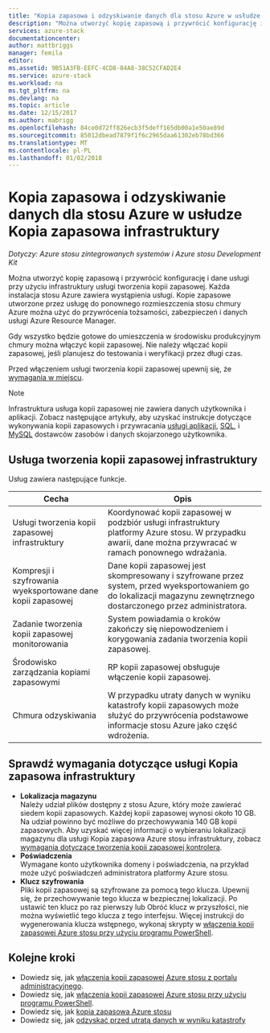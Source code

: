 ```yaml
---
title: "Kopia zapasowa i odzyskiwanie danych dla stosu Azure w usłudze Kopia zapasowa infrastruktury | Dokumentacja firmy Microsoft"
description: "Można utworzyć kopię zapasową i przywrócić konfigurację i dane usługi przy użyciu infrastruktury usługi tworzenia kopii zapasowej."
services: azure-stack
documentationcenter: 
author: mattbriggs
manager: femila
editor: 
ms.assetid: 9B51A3FB-EEFC-4CD8-84A8-38C52CFAD2E4
ms.service: azure-stack
ms.workload: na
ms.tgt_pltfrm: na
ms.devlang: na
ms.topic: article
ms.date: 12/15/2017
ms.author: mabrigg
ms.openlocfilehash: 84ce0d72ff826ecb3f5deff165db00a1e50ae89d
ms.sourcegitcommit: 85012dbead7879f1f6c2965daa61302eb78bd366
ms.translationtype: MT
ms.contentlocale: pl-PL
ms.lasthandoff: 01/02/2018
---
```

# <a name="backup-and-data-recovery-for-azure-stack-with-the-infrastructure-backup-service"></a>Kopia zapasowa i odzyskiwanie danych dla stosu Azure w usłudze Kopia zapasowa infrastruktury

*Dotyczy: Azure stosu zintegrowanych systemów i Azure stosu Development Kit*

Można utworzyć kopię zapasową i przywrócić konfigurację i dane usługi przy użyciu infrastruktury usługi tworzenia kopii zapasowej. Każda instalacja stosu Azure zawiera wystąpienia usługi. Kopie zapasowe utworzone przez usługę do ponownego rozmieszczenia stosu chmury Azure można użyć do przywrócenia tożsamości, zabezpieczeń i danych usługi Azure Resource Manager.

Gdy wszystko będzie gotowe do umieszczenia w środowisku produkcyjnym chmury można włączyć kopii zapasowej. Nie należy włączać kopii zapasowej, jeśli planujesz do testowania i weryfikacji przez długi czas.

Przed włączeniem usługi tworzenia kopii zapasowej upewnij się, że [wymagania w miejscu](#verify-requirements-for-the-infrastructure-backup-service).

> [!Note]  
> Infrastruktura usługa kopii zapasowej nie zawiera danych użytkownika i aplikacji. Zobacz następujące artykuły, aby uzyskać instrukcje dotyczące wykonywania kopii zapasowych i przywracania [usługi aplikacji](https://aka.ms/azure-stack-app-service), [SQL](https://aka.ms/azure-stack-ms-sql), i [MySQL](https://aka.ms/azure-stack-mysql) dostawców zasobów i danych skojarzonego użytkownika.

## <a name="the-infrastructure-backup-service"></a>Usługa tworzenia kopii zapasowej infrastruktury

Usług zawiera następujące funkcje.

| Cecha                                            | Opis                                                                                                                                                |
|----------------------------------------------------|------------------------------------------------------------------------------------------------------------------------------------------------------------|
| Usługi tworzenia kopii zapasowej infrastruktury                     | Koordynować kopii zapasowej w podzbiór usługi infrastruktury platformy Azure stosu. W przypadku awarii, dane można przywracać w ramach ponownego wdrażania. |
| Kompresji i szyfrowania wyeksportowane dane kopii zapasowej | Dane kopii zapasowej jest skompresowany i szyfrowane przez system, przed wyeksportowaniem go do lokalizacji magazynu zewnętrznego dostarczonego przez administratora.                |
| Zadanie tworzenia kopii zapasowej monitorowania                              | System powiadamia o kroków zakończy się niepowodzeniem i korygowania zadania tworzenia kopii zapasowej.                                                                                                |
| Środowisko zarządzania kopiami zapasowymi                       | RP kopii zapasowej obsługuje włączenie kopii zapasowej.                                                                                                                         |
| Chmura odzyskiwania                                     | W przypadku utraty danych w wyniku katastrofy kopii zapasowych może służyć do przywrócenia podstawowe informacje stosu Azure jako część wdrożenia.                                 |

## <a name="verify-requirements-for-the-infrastructure-backup-service"></a>Sprawdź wymagania dotyczące usługi Kopia zapasowa infrastruktury

- **Lokalizacja magazynu**  
  Należy udział plików dostępny z stosu Azure, który może zawierać siedem kopii zapasowych. Każdej kopii zapasowej wynosi około 10 GB. Na udział powinno być możliwe do przechowywania 140 GB kopii zapasowych. Aby uzyskać więcej informacji o wybieraniu lokalizacji magazynu dla usługi Kopia zapasowa Azure stosu infrastruktury, zobacz [wymagania dotyczące tworzenia kopii zapasowej kontrolera](azure-stack-backup-reference.md#backup-controller-requirements).
- **Poświadczenia**  
  Wymagane konto użytkownika domeny i poświadczenia, na przykład może użyć poświadczeń administratora platformy Azure stosu.
- **Klucz szyfrowania**  
  Pliki kopii zapasowej są szyfrowane za pomocą tego klucza. Upewnij się, że przechowywanie tego klucza w bezpiecznej lokalizacji. Po ustawić ten klucz po raz pierwszy lub Obróć klucz w przyszłości, nie można wyświetlić tego klucza z tego interfejsu. Więcej instrukcji do wygenerowania klucza wstępnego, wykonaj skrypty w [włączenia kopii zapasowej Azure stosu przy użyciu programu PowerShell](http://azure-stack-backup-enable-backup-powershell.md).

## <a name="next-steps"></a>Kolejne kroki

- Dowiedz się, jak [włączenia kopii zapasowej Azure stosu z portalu administracyjnego](azure-stack-backup-enable-backup-console.md).
- Dowiedz się, jak [włączenia kopii zapasowej Azure stosu przy użyciu programu PowerShell](azure-stack-backup-enable-backup-powershell.md).
- Dowiedz się, jak [kopia zapasowa Azure stosu](azure-stack-backup-back-up-azure-stack.md )
- Dowiedz się, jak [odzyskać przed utratą danych w wyniku katastrofy](azure-stack-backup-recover-data.md)
